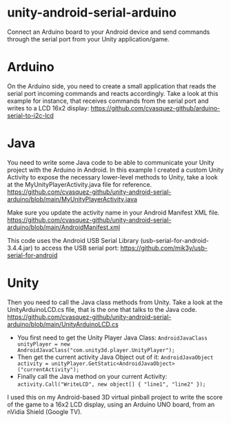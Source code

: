 # unity-android-serial-arduino
Connect an Arduino board to your Android device and send commands through the serial port from your Unity application/game.


# Arduino
On the Arduino side, you need to create a small application that reads the serial port incoming commands and reacts accordingly.
Take a look at this example for instance, that receives commands from the serial port and writes to a LCD 16x2 display: 
https://github.com/cvasquez-github/arduino-serial-to-i2c-lcd

# Java
You need to write some Java code to be able to communicate your Unity project with the Arduino in Android.
In this example I created a custom Unity Activity to expose the necessary lower-level methods to Unity, take a look at the MyUnityPlayerActivity.java  file for reference.
https://github.com/cvasquez-github/unity-android-serial-arduino/blob/main/MyUnityPlayerActivity.java

Make sure you update the activity name in your Android Manifest XML file.
https://github.com/cvasquez-github/unity-android-serial-arduino/blob/main/AndroidManifest.xml

This code uses the Android USB Serial Library (usb-serial-for-android-3.4.4.jar) to access the USB serial port:
https://github.com/mik3y/usb-serial-for-android


# Unity
Then you need to call the Java class methods from Unity.
Take a look at the UnityArduinoLCD.cs file, that is the one that talks to the Java code.
https://github.com/cvasquez-github/unity-android-serial-arduino/blob/main/UnityArduinoLCD.cs

- You first need to get the Unity Player Java Class: `AndroidJavaClass unityPlayer = new AndroidJavaClass("com.unity3d.player.UnityPlayer");`
- Then get the current activity Java Object out of it: `AndroidJavaObject activity = unityPlayer.GetStatic<AndroidJavaObject>("currentActivity");`
- Finally call the Java method on your current Activity: `activity.Call("WriteLCD", new object[] { "line1", "line2" });` 

I used this on my Android-based 3D virtual pinball project to write the score of the game to a 16x2 LCD display, using an Arduino UNO board, from an nVidia Shield (Google TV).
